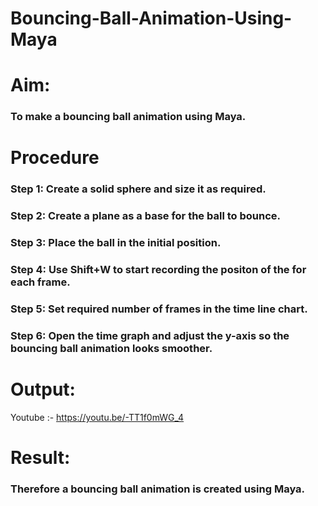 # Bouncing-Ball-Animation-Using-Maya
# Aim:
### To make a bouncing ball animation using Maya. 

# Procedure
### Step 1: Create a solid sphere and size it as required. 
### Step 2: Create a plane as a base for the ball to bounce. 
### Step 3: Place the ball in the initial position. 
### Step 4: Use Shift+W to start recording the positon of the for each frame. 
### Step 5: Set required number of frames in the time line chart. 
### Step 6: Open the time graph and adjust the y-axis so the bouncing ball animation looks smoother. 

# Output:




Youtube :- https://youtu.be/-TT1f0mWG_4

# Result:
### Therefore a bouncing ball animation is created using Maya. 

